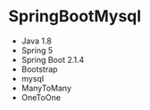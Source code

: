 # SpringBootMysql

- Java 1.8
- Spring 5
- Spring Boot 2.1.4
- Bootstrap
- mysql
- ManyToMany
- OneToOne
